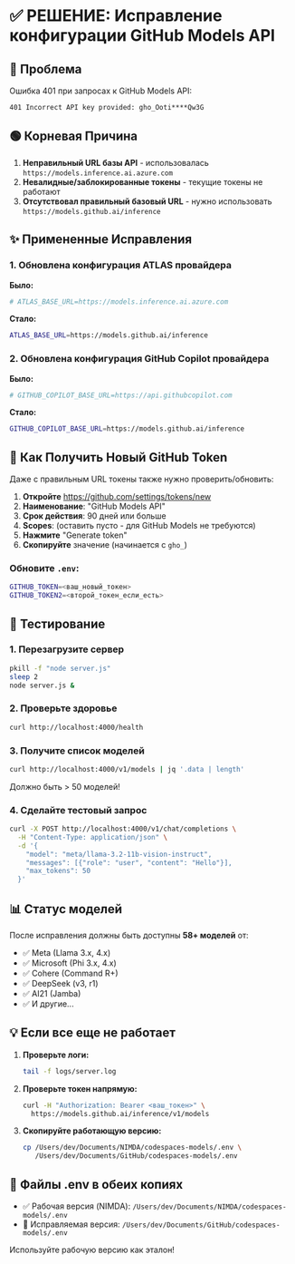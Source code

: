 # ✅ РЕШЕНИЕ: Исправление конфигурации GitHub Models API

## 🔴 Проблема
Ошибка 401 при запросах к GitHub Models API:
```
401 Incorrect API key provided: gho_Ooti****Qw3G
```

## 🟢 Корневая Причина
1. **Неправильный URL базы API** - использовалась `https://models.inference.ai.azure.com`
2. **Невалидные/заблокированные токены** - текущие токены не работают
3. **Отсутствовал правильный базовый URL** - нужно использовать `https://models.github.ai/inference`

## ✨ Примененные Исправления

### 1. Обновлена конфигурация ATLAS провайдера
**Было:**
```bash
# ATLAS_BASE_URL=https://models.inference.ai.azure.com
```

**Стало:**
```bash
ATLAS_BASE_URL=https://models.github.ai/inference
```

### 2. Обновлена конфигурация GitHub Copilot провайдера
**Было:**
```bash
# GITHUB_COPILOT_BASE_URL=https://api.githubcopilot.com
```

**Стало:**
```bash
GITHUB_COPILOT_BASE_URL=https://models.github.ai/inference
```

## 🔑 Как Получить Новый GitHub Token

Даже с правильным URL токены также нужно проверить/обновить:

1. **Откройте** https://github.com/settings/tokens/new
2. **Наименование**: "GitHub Models API"
3. **Срок действия**: 90 дней или больше
4. **Scopes**: (оставить пусто - для GitHub Models не требуются)
5. **Нажмите** "Generate token"
6. **Скопируйте** значение (начинается с `gho_`)

### Обновите `.env`:
```bash
GITHUB_TOKEN=<ваш_новый_токен>
GITHUB_TOKEN2=<второй_токен_если_есть>
```

## 🚀 Тестирование

### 1. Перезагрузите сервер
```bash
pkill -f "node server.js"
sleep 2
node server.js &
```

### 2. Проверьте здоровье
```bash
curl http://localhost:4000/health
```

### 3. Получите список моделей
```bash
curl http://localhost:4000/v1/models | jq '.data | length'
```

Должно быть > 50 моделей!

### 4. Сделайте тестовый запрос
```bash
curl -X POST http://localhost:4000/v1/chat/completions \
  -H "Content-Type: application/json" \
  -d '{
    "model": "meta/llama-3.2-11b-vision-instruct",
    "messages": [{"role": "user", "content": "Hello"}],
    "max_tokens": 50
  }'
```

## 📊 Статус моделей

После исправления должны быть доступны **58+ моделей** от:
- ✅ Meta (Llama 3.x, 4.x)
- ✅ Microsoft (Phi 3.x, 4.x)
- ✅ Cohere (Command R+)
- ✅ DeepSeek (v3, r1)
- ✅ AI21 (Jamba)
- ✅ И другие...

## 💡 Если все еще не работает

1. **Проверьте логи:**
   ```bash
   tail -f logs/server.log
   ```

2. **Проверьте токен напрямую:**
   ```bash
   curl -H "Authorization: Bearer <ваш_токен>" \
     https://models.github.ai/inference/v1/models
   ```

3. **Скопируйте работающую версию:**
   ```bash
   cp /Users/dev/Documents/NIMDA/codespaces-models/.env \
      /Users/dev/Documents/GitHub/codespaces-models/.env
   ```

## 📌 Файлы .env в обеих копиях

- ✅ Рабочая версия (NIMDA): `/Users/dev/Documents/NIMDA/codespaces-models/.env`
- 🔧 Исправляемая версия: `/Users/dev/Documents/GitHub/codespaces-models/.env`

Используйте рабочую версию как эталон!
